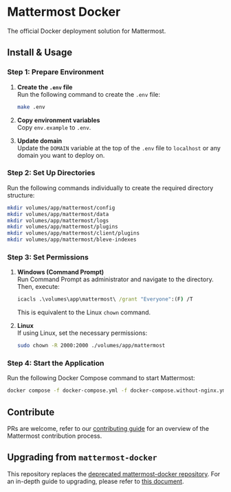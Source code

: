 # Mattermost Docker
The official Docker deployment solution for Mattermost.

## Install & Usage

### Step 1: Prepare Environment
1. **Create the `.env` file**  
   Run the following command to create the `.env` file:  
   ```bash
   make .env
   ```
2. **Copy environment variables**  
   Copy `env.example` to `.env`.  

3. **Update domain**  
   Update the `DOMAIN` variable at the top of the `.env` file to `localhost` or any domain you want to deploy on.

### Step 2: Set Up Directories
Run the following commands individually to create the required directory structure:  
```bash
mkdir volumes/app/mattermost/config
mkdir volumes/app/mattermost/data
mkdir volumes/app/mattermost/logs
mkdir volumes/app/mattermost/plugins
mkdir volumes/app/mattermost/client/plugins
mkdir volumes/app/mattermost/bleve-indexes
```

### Step 3: Set Permissions
1. **Windows (Command Prompt)**  
   Run Command Prompt as administrator and navigate to the directory. Then, execute:  
   ```cmd
   icacls .\volumes\app\mattermost\ /grant "Everyone":(F) /T
   ```
   This is equivalent to the Linux `chown` command.

2. **Linux**  
   If using Linux, set the necessary permissions:  
   ```bash
   sudo chown -R 2000:2000 ./volumes/app/mattermost
   ```

### Step 4: Start the Application
Run the following Docker Compose command to start Mattermost:  
```bash
docker compose -f docker-compose.yml -f docker-compose.without-nginx.yml up -d
```

## Contribute
PRs are welcome, refer to our [contributing guide](https://developers.mattermost.com/contribute/getting-started/) for an overview of the Mattermost contribution process.

## Upgrading from `mattermost-docker`

This repository replaces the [deprecated mattermost-docker repository](https://github.com/mattermost/mattermost-docker). For an in-depth guide to upgrading, please refer to [this document](https://github.com/mattermost/docker/blob/main/scripts/UPGRADE.md).
